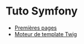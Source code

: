 # Tuto Symfony

- [Premières pages](https://github.com/gizaoui/Symfony/blob/main/html/TutoSymfony/01-Premiere-page.md)
- [Moteur de template Twig](https://github.com/gizaoui/Symfony/blob/main/html/TutoSymfony/02-Moteur-de-template-Twig.md)